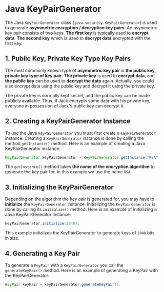 # Java KeyPairGenerator

The Java `KeyPairGenerator` class (`java.security.KeyPairGenerator`) is used to generate **asymmetric encryption / decryption key pairs**. An asymmetric key pair consists of two keys. **The first key** is typically used to **encrypt data**. **The second key** which is used to **decrypt data** encrypted with the first key.

## 1. Public Key, Private Key Type Key Pairs

The most commonly known type of **asymmetric key pair** is **the public key, private key type of key pair**. **The private key** is used to **encrypt data**, and **the public key** can be used to **decrypt the data** again. Actually, you could also encrypt data using the public key and decrypt it using the private key.

The private key is normally kept secret, and the public key can be made publicly available. Thus, if Jack encrypts some data with his private key, everyone in possession of Jack's public key can decrypt it.

## 2. Creating a KeyPairGenerator Instance

To use the Java `KeyPairGenerator` you must first create a `KeyPairGenerator` instance. Creating a `KeyPairGenerator` instance is done by calling the method `getInstance()` method. Here is an example of creating a Java KeyPairGenerator instance:

```java
KeyPairGenerator keyPairGenerator = KeyPairGenerator.getInstance("RSA");
```

The `getInstance()` method takes **the name of the encryption algorithm** to generate the key pair for. In this example we use the name `RSA`.

## 3. Initializing the KeyPairGenerator

Depending on the algorithm the key pair is generated for, you may have to **initialize** the `KeyPairGenerator` instance. Initializing the `KeyPairGenerator` is done by calling its `initialize()` method. Here is an example of initializing a Java KeyPairGenerator instance:

```java
keyPairGenerator.initialize(2048);
```

This example initializes the KeyPairGenerator to generate keys of `2048` bits in size.

## 4. Generating a Key Pair

To generate a `KeyPair` with a `KeyPairGenerator` you call the `generateKeyPair()` method. Here is an example of generating a KeyPair with the KeyPairGenerator:

```java
KeyPair keyPair = keyPairGenerator.generateKeyPair();
```

